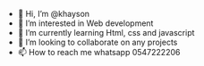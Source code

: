 - 👋 Hi, I’m @khayson
- 👀 I’m interested in Web development 
- 🌱 I’m currently learning Html, css and javascript
- 💞️ I’m looking to collaborate on any projects 
- 📫 How to reach me whatsapp 0547222206 

<!---
khayson/khayson is a ✨ special ✨ repository because its `README.md` (this file) appears on your GitHub profile.
You can click the Preview link to take a look at your changes.
--->
